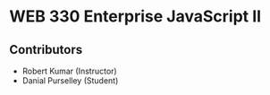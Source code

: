 <!-- Class title -->
<h1>WEB 330 Enterprise JavaScript II</h1>

<!-- Authors of this repository -->
<h2>Contributors</h2>
<ul>
  <li>Robert Kumar (Instructor)</li>
  <li>Danial Purselley (Student)</li>
</ul>
